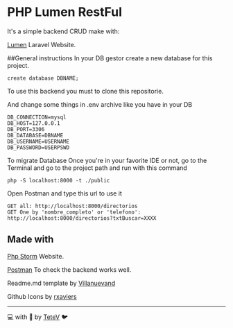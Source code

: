 # PHP Lumen RestFul
It's a simple backend CRUD make with:

[Lumen](https://lumen.laravel.com/) Laravel Website.

##General instructions
In your DB gestor create a new database for this project.
```
create database DBNAME;
```

To use this backend you must to clone this repositorie.

And change some things in .env archive like you have in your DB 
```
DB_CONNECTION=mysql
DB_HOST=127.0.0.1
DB_PORT=3306
DB_DATABASE=DBNAME
DB_USERNAME=USERNAME
DB_PASSWORD=USERPSWD
```
To migrate Database
Once you're in your favorite IDE or not, go to the Terminal and go to the project path
and run with this command
```
php -S localhost:8000 -t ./public
```

Open Postman and type this url to use it
```
GET all: http://localhost:8000/directorios
GET One by 'nombre_completo' or 'telefono': http://localhost:8000/directorios?txtBuscar=XXXX
```

## Made with
[Php Storm](https://www.jetbrains.com/es-es/phpstorm/) Website.

[Postman](https://www.postman.com/) To check the backend works well.

Readme.md template by [Villanuevand](https://gist.github.com/Villanuevand/6386899f70346d4580c723232524d35a)

Github Icons by [rxaviers](https://gist.github.com/rxaviers/7360908)

---
💻 with 💜 by [TeteV](https://github.com/TeteV) 🐦

